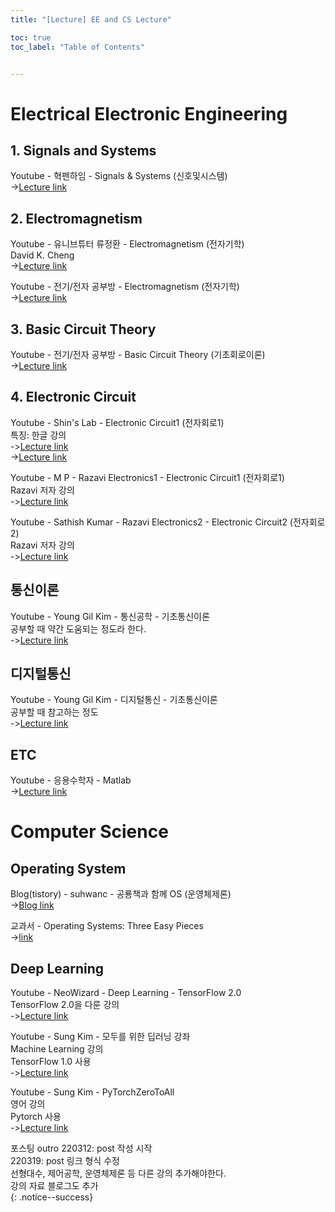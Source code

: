 ```yaml
---
title: "[Lecture] EE and CS Lecture"

toc: true
toc_label: "Table of Contents"


---
```



# Electrical Electronic Engineering

## 1. Signals and Systems
Youtube - 혁펜하임 - Signals & Systems (신호및시스템)  
->[Lecture link](https://youtube.com/playlist?list=PL_iJu012NOxcDuKgSjTKJZJd3bQtkAyZU)  


## 2. Electromagnetism
Youtube - 유니브튜터 류정환 - Electromagnetism (전자기학)  
David K. Cheng  
->[Lecture link](https://youtube.com/playlist?list=PL0v4sYmyfJ6Erfu9ga-auRAM26zzIfl2O)  
  
Youtube - 전기/전자 공부방 - Electromagnetism (전자기학)  
->[Lecture link](https://youtube.com/playlist?list=PL4kNQgnipU2H6NbkZDdsM4qmmVOSILnw3)  


## 3. Basic Circuit Theory
Youtube - 전기/전자 공부방 - Basic Circuit Theory (기초회로이론)  
->[Lecture link](https://youtube.com/playlist?list=PL4kNQgnipU2FQ884pe-7eoti_sU1rH-X6)  


## 4. Electronic Circuit
Youtube - Shin's Lab - Electronic Circuit1 (전자회로1)  
특징: 한글 강의  
->[Lecture link](https://youtube.com/playlist?list=PLtm_YtKTtDkT-KETKZjsON5GOQvP1lSMg)  
->[Lecture link](https://youtube.com/playlist?list=PLtm_YtKTtDkTwC3SpELudCX6POtj0WBJu)  
  
Youtube - M P - Razavi Electronics1 - Electronic Circuit1 (전자회로1)  
Razavi 저자 강의  
->[Lecture link](https://youtube.com/playlist?list=PL7qUW0KPfsIIOPOKL84wK_Qj9N7gvJX6v)  
  
Youtube - Sathish Kumar - Razavi Electronics2 - Electronic Circuit2 (전자회로2)  
Razavi 저자 강의  
->[Lecture link](https://youtube.com/playlist?list=PLO4mxQzfcml_56XSGcA8ULOv7qEtZd0Hy)  
  
  
## 통신이론
Youtube - Young Gil Kim - 통신공학 - 기초통신이론  
공부할 때 약간 도움되는 정도라 한다.  
->[Lecture link](https://youtube.com/playlist?list=PL9k2wIz8VsfNwIfzerAJflETO_RVxnnsM)  

## 디지털통신
Youtube - Young Gil Kim - 디지털통신 - 기초통신이론  
공부할 때 참고하는 정도    
->[Lecture link](https://youtube.com/playlist?list=PL9k2wIz8VsfNIlR42ME7As_f-0_RBPOHF)  
  
  
## ETC
Youtube - 응용수학자 - Matlab  
->[Lecture link](https://youtube.com/playlist?list=PLhJDbPinRWjsCCR3lnVZ1H7a6PIS0kfq9)  
  
  
  
  
# Computer Science
  
## Operating System
Blog(tistory) - suhwanc - 공룡책과 함께 OS (운영체제론)  
->[Blog link](https://suhwanc.tistory.com/174)  
  
  
교과서 - Operating Systems: Three Easy Pieces  
->[link](https://pages.cs.wisc.edu/~remzi/OSTEP/)  
  
  
## Deep Learning
Youtube - NeoWizard - Deep Learning - TensorFlow 2.0   
TensorFlow 2.0을 다룬 강의  
->[Lecture link](https://youtube.com/playlist?list=PLS8gIc2q83OhM0RTktKDitgZGX5dHo7Vs)  
  
  
Youtube - Sung Kim - 모두를 위한 딥러닝 강좌  
Machine Learning 강의  
TensorFlow 1.0 사용  
->[Lecture link](https://youtube.com/playlist?list=PLlMkM4tgfjnLSOjrEJN31gZATbcj_MpUm)  
  
  
Youtube - Sung Kim - PyTorchZeroToAll  
영어 강의  
Pytorch 사용  
->[Lecture link](https://youtube.com/playlist?list=PLlMkM4tgfjnJ3I-dbhO9JTw7gNty6o_2m)  
  
  
  
포스팅 outro
220312: post 작성 시작  
220319: post 링크 형식 수정  
선형대수, 제어공학, 운영체제론 등 다른 강의 추가해야한다.  
강의 자료 블로그도 추가  
{: .notice--success}
